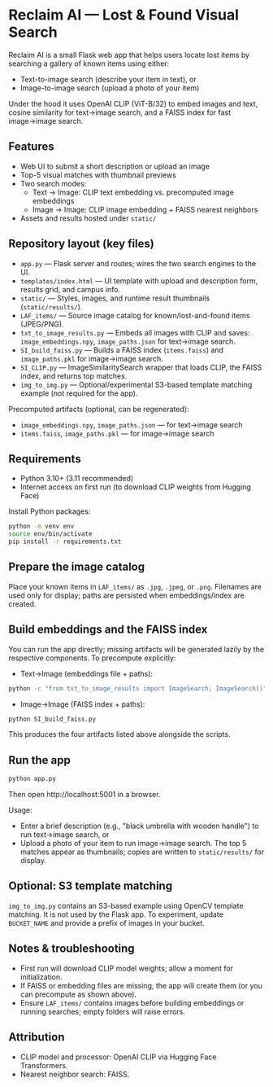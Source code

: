 # Reclaim AI — Lost & Found Visual Search

Reclaim AI is a small Flask web app that helps users locate lost items by searching a gallery of known items using either:
- Text-to-image search (describe your item in text), or
- Image-to-image search (upload a photo of your item)

Under the hood it uses OpenAI CLIP (ViT-B/32) to embed images and text, cosine similarity for text→image search, and a FAISS index for fast image→image search.

## Features
- Web UI to submit a short description or upload an image
- Top-5 visual matches with thumbnail previews
- Two search modes:
  - Text → Image: CLIP text embedding vs. precomputed image embeddings
  - Image → Image: CLIP image embedding + FAISS nearest neighbors
- Assets and results hosted under `static/`

## Repository layout (key files)
- `app.py` — Flask server and routes; wires the two search engines to the UI.
- `templates/index.html` — UI template with upload and description form, results grid, and campus info.
- `static/` — Styles, images, and runtime result thumbnails (`static/results/`).
- `LAF_items/` — Source image catalog for known/lost-and-found items (JPEG/PNG).
- `txt_to_image_results.py` — Embeds all images with CLIP and saves: `image_embeddings.npy`, `image_paths.json` for text→image search.
- `SI_build_faiss.py` — Builds a FAISS index (`items.faiss`) and `image_paths.pkl` for image→image search.
- `SI_CLIP.py` — ImageSimilaritySearch wrapper that loads CLIP, the FAISS index, and returns top matches.
- `img_to_img.py` — Optional/experimental S3-based template matching example (not required for the app).

Precomputed artifacts (optional, can be regenerated):
- `image_embeddings.npy`, `image_paths.json` — for text→image search
- `items.faiss`, `image_paths.pkl` — for image→image search

## Requirements
- Python 3.10+ (3.11 recommended)
- Internet access on first run (to download CLIP weights from Hugging Face)

Install Python packages:

```bash
python -m venv env
source env/bin/activate
pip install -r requirements.txt
```

## Prepare the image catalog
Place your known items in `LAF_items/` as `.jpg`, `.jpeg`, or `.png`. Filenames are used only for display; paths are persisted when embeddings/index are created.

## Build embeddings and the FAISS index
You can run the app directly; missing artifacts will be generated lazily by the respective components. To precompute explicitly:

- Text→Image (embeddings file + paths):
```bash
python -c "from txt_to_image_results import ImageSearch; ImageSearch()"
```
- Image→Image (FAISS index + paths):
```bash
python SI_build_faiss.py
```

This produces the four artifacts listed above alongside the scripts.

## Run the app
```bash
python app.py
```
Then open http://localhost:5001 in a browser.

Usage:
- Enter a brief description (e.g., "black umbrella with wooden handle") to run text→image search, or
- Upload a photo of your item to run image→image search.
The top 5 matches appear as thumbnails; copies are written to `static/results/` for display.

## Optional: S3 template matching
`img_to_img.py` contains an S3-based example using OpenCV template matching. It is not used by the Flask app. To experiment, update `BUCKET_NAME` and provide a prefix of images in your bucket.

## Notes & troubleshooting
- First run will download CLIP model weights; allow a moment for initialization.
- If FAISS or embedding files are missing, the app will create them (or you can precompute as shown above).
- Ensure `LAF_items/` contains images before building embeddings or running searches; empty folders will raise errors.

## Attribution
- CLIP model and processor: OpenAI CLIP via Hugging Face Transformers.
- Nearest neighbor search: FAISS.

